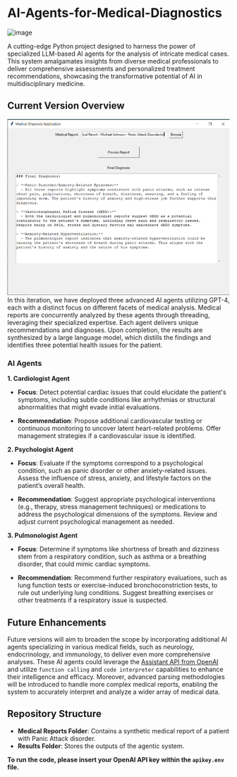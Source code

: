 # AI-Agents-for-Medical-Diagnostics

<img width="900" alt="image" src="https://github.com/user-attachments/assets/b7c87bf6-dfff-42fe-b8d1-9be9e6c7ce86">

A cutting-edge Python project designed to harness the power of specialized LLM-based AI agents for the analysis of intricate medical cases. This system amalgamates insights from diverse medical professionals to deliver comprehensive assessments and personalized treatment recommendations, showcasing the transformative potential of AI in multidisciplinary medicine.

## Current Version Overview
![alt text](image.png)
In this iteration, we have deployed three advanced AI agents utilizing GPT-4, each with a distinct focus on different facets of medical analysis. Medical reports are concurrently analyzed by these agents through threading, leveraging their specialized expertise. Each agent delivers unique recommendations and diagnoses. Upon completion, the results are synthesized by a large language model, which distills the findings and identifies three potential health issues for the patient.

### AI Agents

**1. Cardiologist Agent**

- **Focus**: Detect potential cardiac issues that could elucidate the patient's symptoms, including subtle conditions like arrhythmias or structural abnormalities that might evade initial evaluations.
  
- **Recommendation**: Propose additional cardiovascular testing or continuous monitoring to uncover latent heart-related problems. Offer management strategies if a cardiovascular issue is identified.

**2. Psychologist Agent**

- **Focus**: Evaluate if the symptoms correspond to a psychological condition, such as panic disorder or other anxiety-related issues. Assess the influence of stress, anxiety, and lifestyle factors on the patient’s overall health.
  
- **Recommendation**: Suggest appropriate psychological interventions (e.g., therapy, stress management techniques) or medications to address the psychological dimensions of the symptoms. Review and adjust current psychological management as needed.

**3. Pulmonologist Agent**

- **Focus**: Determine if symptoms like shortness of breath and dizziness stem from a respiratory condition, such as asthma or a breathing disorder, that could mimic cardiac symptoms.
  
- **Recommendation**: Recommend further respiratory evaluations, such as lung function tests or exercise-induced bronchoconstriction tests, to rule out underlying lung conditions. Suggest breathing exercises or other treatments if a respiratory issue is suspected.

## Future Enhancements

Future versions will aim to broaden the scope by incorporating additional AI agents specializing in various medical fields, such as neurology, endocrinology, and immunology, to deliver even more comprehensive analyses. These AI agents could leverage the [Assistant API from OpenAI](https://platform.openai.com/docs/assistants/overview) and utilize `function calling` and `code interpreter` capabilities to enhance their intelligence and efficacy. Moreover, advanced parsing methodologies will be introduced to handle more complex medical reports, enabling the system to accurately interpret and analyze a wider array of medical data.

## Repository Structure

- **Medical Reports Folder**: Contains a synthetic medical report of a patient with Panic Attack disorder.
- **Results Folder**: Stores the outputs of the agentic system.
  
**To run the code, please insert your OpenAI API key within the `apikey.env` file.**

